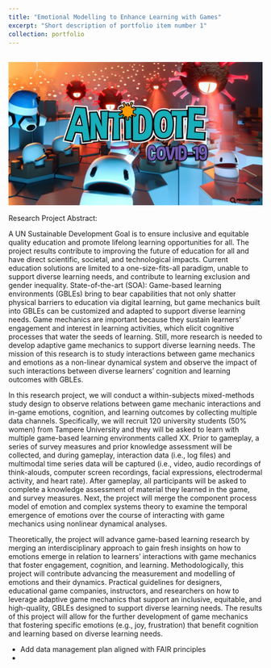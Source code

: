 ```yaml
---
title: "Emotional Modelling to Enhance Learning with Games"
excerpt: "Short description of portfolio item number 1"
collection: portfolio
---
```


<br/><img src='/images/antidote-game.jpg'>

Research Project Abstract: 

A UN Sustainable Development Goal is to ensure inclusive and equitable quality education and promote lifelong learning opportunities for all. The project results contribute to improving the future of education for all and have direct scientific, societal, and technological impacts. Current education solutions are limited to a one-size-fits-all paradigm, unable to support diverse learning needs, and contribute to learning exclusion and gender inequality. State-of-the-art (SOA): Game-based learning environments (GBLEs) bring to bear capabilities that not only shatter physical barriers to education via digital learning, but game mechanics built into GBLEs can be customized and adapted to support diverse learning needs. Game mechanics are important because they sustain learners’ engagement and interest in learning activities, which elicit cognitive processes that water the seeds of learning. Still, more research is needed to develop adaptive game mechanics to support diverse learning needs. The mission of this research is to study interactions between game mechanics and emotions as a non-linear dynamical system and observe the impact of such interactions between diverse learners’ cognition and learning outcomes with GBLEs.

In this research project, we will conduct a within-subjects mixed-methods study design to observe relations between game mechanic interactions and in-game emotions, cognition, and learning outcomes by collecting multiple data channels. Specifically, we will recruit 120 university students (50% women) from Tampere University and they will be asked to learn with multiple game-based learning environments called XX. Prior to gameplay, a series of survey measures and prior knowledge assessment will be collected, and during gameplay, interaction data (i.e., log files) and multimodal time series data will be captured (i.e., video, audio recordings of think-alouds, computer screen recordings, facial expressions, electrodermal activity, and heart rate). After gameplay, all participants will be asked to complete a knowledge assessment of material they learned in the game, and survey measures. Next, the project will merge the component process model of emotion and complex systems theory to examine the temporal emergence of emotions over the course of interacting with game mechanics using nonlinear dynamical analyses.

Theoretically, the project will advance game-based learning research by merging an interdisciplinary approach to gain fresh insights on how to emotions emerge in relation to learners’ interactions with game mechanics that foster engagement, cognition, and learning. Methodologically, this project will contribute advancing the measurement and modelling of emotions and their dynamics. Practical guidelines for designers, educational game companies, instructors, and researchers on how to leverage adaptive game mechanics that support an inclusive, equitable, and high-quality, GBLEs designed to support diverse learning needs. The results of this project will allow for the further development of game mechanics that fostering specific emotions (e.g., joy, frustration) that benefit cognition and learning based on diverse learning needs.


- Add data management plan aligned with FAIR principles
- 


